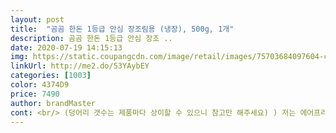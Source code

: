 ```yaml
---
layout: post 
title:  "곰곰 한돈 1등급 안심 장조림용 (냉장), 500g, 1개" 
description: 곰곰 한돈 1등급 안심 장조 ..
date: 2020-07-19 14:15:13 
img: https://static.coupangcdn.com/image/retail/images/75703684097604-c655a86f-ef45-4189-b69b-02944347ceda.jpg 
linkUrl: http://me2.do/53YAybEY 
categories: [1003] 
color: 4374D9 
price: 7490 
author: brandMaster 
cont: <br/> (덩어리 갯수는 제품마다 상이할 수 있으니 참고만 해주세요) ) 저는 에어프라이어에 180도에서 1015분 구워서 먹거나 아니면 팬에 올리브유나 아보카도오일을 둘러서 구워먹는걸 가장 선호하며 김치소량넣어서 돼지김치볶음밥을 해먹기도 했어요! 또한 가볍게 먹고싶은날엔 삶은 다음 얇게 찢어서 샐러드 위에 토핑해서 먹기도 했어욤;)<br/>곰곰 한돈 안심 후기<br/>개인적을 장조림은 돼지고기죠 부드럽고 결데로 잘찟겨졌어요<br/>고기를 씻어 다시한번 물을붓고 간장 설탕 청양고추<br/>그건 너무비싸서 현실적으로는 못해먹죠<br/>김해에서 오는거네용 안심하고 구매합니당<br/>냉장식품이며 500g에 대략 여섯덩어리정도가 들어있어요!<br/>다이어트지만 요새 건강하게 먹는 다이어트 유행이잖아요 그래서 뭔가 생산지나 생산과정?을 좀 더 신경쓰게 되는데 곰곰은 모든게 다 딱 맞는 제품이였어요!<br/>돼지고기 메추리알 장조림 을 만들기위해<br/>돼지고기가 더 부드럽습니당 맛있어요<br/>둥둥껴있지 않고 깔끔합니다 잡내도 어느정도<br/>망설여졌눈데 어차피 해당 물류센터는 방역하느라 임시폐쇄했으니<br/>물론 기름기가 거의없는 부위기 때문에 구워먹게되면 약간 퍽퍽함과 삼겹살처럼 맛있진 않았지만 다이어트가 돼지고기를 먹을수있다는걸로도 정말 큰 행복이기에 전 맛있게 먹었습니다! )<br/>부천물류센터 확진자가 늘어나서 신선식품 주문하기가<br/>살아지기도 하고요 어쨋든 오랜만에 장조림을<br/> 
---
```

 